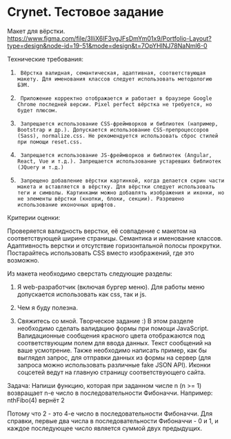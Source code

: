 # Crynet. Тестовое задание        
Макет для вёрстки.
https://www.figma.com/file/3IliX6lF3vgJFsDmYm01x9/Portfolio-Layout?type=design&node-id=19-51&mode=design&t=7OpYHINJ78NaNml6-0

Технические требования:

1.   	Вёрстка валидная, семантическая, адаптивная, соответствующая макету. Для именования классов следует использовать методологию БЭМ.
2.   	Приложение корректно отображается и работает в браузере Google Chrome последней версии. Pixel perfect вёрстка не требуется, но будет плюсом.
3.   	Запрещается использование CSS-фреймворков и библиотек (например, Bootstrap и др.). Допускается использование CSS-препроцессоров (Sass), normalize.css. Не рекомендуется использовать сброс стилей при помощи reset.css.
4.   	Запрещается использование JS-фреймворков и библиотек (Angular, React, Vue и т.д.). Запрещается использование устаревших библиотек (JQuery и т.д.)
5.   	Запрещено добавление вёрстки картинкой, когда делается скрин части макета и вставляется в вёрстку. Для вёрстки следует использовать теги и символы. Картинками можно добавлять изображения и иконки, но не элементы вёрстки (кнопки, блоки, секции). Разрешено использование иконочных шрифтов.

Критерии оценки:

Проверяется валидность верстки, её совпадение с макетом на соответствующей ширине страницы. Семантика и именование классов. Адаптивность верстки и отсутствие горизонтальной полосы прокрутки. Постарайтесь использовать CSS вместо изображений, где это возможно.

Из макета необходимо сверстать следующие разделы:

1. Я web-разработчик (включая бургер меню).
Для работы меню допускается использовать как css, так и js.

2. Чем я буду полезна.

3. Свяжитесь со мной. Творческое задание :)
В этом разделе необходимо сделать валидацию формы при помощи JavaScript. Валидационные сообщения красного цвета отображаются под соответствующим полем для ввода данных. Текст сообщений на ваше усмотрение. Также необходимо написать пример, как бы выглядел запрос, для отправки данных из формы на сервер (для запроса можно использовать различные fake JSON API). Иконки соцсетей ведут на главную страницу соответствующего сайта.

Задача:
Напиши функцию, которая при заданном числе n (n >= 1) возвращает n-е число в последовательности Фибоначчи.
Например:
 nthFibo(4) вернёт 2

Потому что 2 - это 4-е число в последовательности Фибоначчи.
Для справки, первые два числа в последовательности Фибоначчи - 0 и 1, и каждое последующее число является суммой двух предыдущих.

